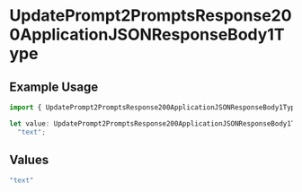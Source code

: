 # UpdatePrompt2PromptsResponse200ApplicationJSONResponseBody1Type

## Example Usage

```typescript
import { UpdatePrompt2PromptsResponse200ApplicationJSONResponseBody1Type } from "orq-poc-typescript-multi-env-version/models/operations";

let value: UpdatePrompt2PromptsResponse200ApplicationJSONResponseBody1Type =
  "text";
```

## Values

```typescript
"text"
```